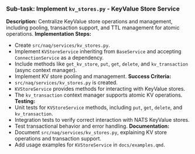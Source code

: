 ### Sub-task: Implement `kv_stores.py` - KeyValue Store Service
**Description:** Centralize KeyValue store operations and management, including pooling, transaction support, and TTL management for atomic operations.
**Implementation Steps:**
- Create `src/naq/services/kv_stores.py`.
- Implement `KVStoreService` inheriting from `BaseService` and accepting `ConnectionService` as a dependency.
- Include methods like `get_kv_store`, `put`, `get`, `delete`, and `kv_transaction` (async context manager).
- Implement KV store pooling and management.
**Success Criteria:**
- `src/naq/services/kv_stores.py` is created.
- `KVStoreService` provides methods for interacting with KeyValue stores.
- The `kv_transaction` context manager supports atomic KV operations.
**Testing:**
- Unit tests for `KVStoreService` methods, including `put`, `get`, `delete`, and `kv_transaction`.
- Integration tests to verify correct interaction with NATS KeyValue stores.
- Test transactional behavior and error handling.
**Documentation:**
- Document `src/naq/services/kv_stores.py`, explaining KV store operations and transaction support.
- Add usage examples for `KVStoreService` in `docs/examples.qmd`.